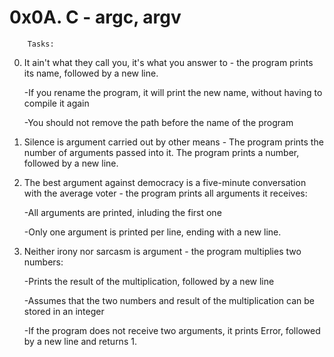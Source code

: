 # 0x0A. C - argc, argv

		Tasks:

0. It ain't what they call you, it's what you answer to - the program prints its name, followed by a new line.

	-If you rename the program, it will print the new name, without having to compile it again

	-You should not remove the path before the name of the program
1. Silence is argument carried out by other means - The program prints the number of arguments passed into it. The program prints a number, followed by a new line.
2. The best argument against democracy is a five-minute conversation with the average voter - the program prints all arguments it receives:

	-All arguments are printed, inluding the first one

	-Only one argument is printed per line, ending with a new line.
3. Neither irony nor sarcasm is argument - the program multiplies two numbers:

	-Prints the result of the multiplication, followed by a new line

	-Assumes that the two numbers and result of the multiplication can be stored in an integer

	-If the program does not receive two arguments, it prints Error, followed by a new line and returns 1.

